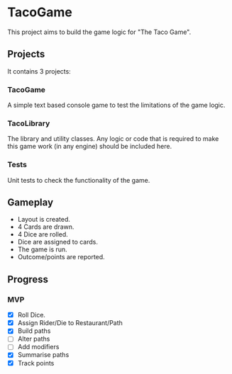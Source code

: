 # TacoGame

This project aims to build the game logic for "The Taco Game".

## Projects

It contains 3 projects:

### TacoGame

A simple text based console game to test the limitations of the game logic.

### TacoLibrary

The library and utility classes. Any logic or code that is required to make this game work (in any engine) should be included here.

### Tests

Unit tests to check the functionality of the game.


## Gameplay

- Layout is created.
- 4 Cards are drawn.
- 4 Dice are rolled.
- Dice are assigned to cards.
- The game is run.
- Outcome/points are reported.

## Progress

### MVP

 - [x] Roll Dice.
 - [x] Assign Rider/Die to Restaurant/Path
 - [x] Build paths
 - [ ] Alter paths
 - [ ] Add modifiers
 - [x] Summarise paths
 - [x] Track points
